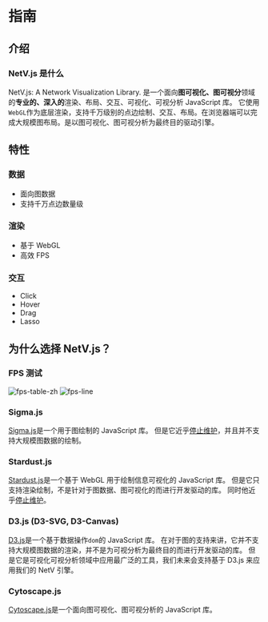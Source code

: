 # 指南

## 介绍

### NetV.js 是什么

NetV.js: A Network Visualization Library.
是一个面向**图可视化、图可视分**领域的**专业的、深入的**渲染、布局、交互、可视化、可视分析 JavaScript 库。
它使用`WebGL`作为底层渲染，支持千万级别的点边绘制、交互、布局。在浏览器端可以完成大规模图布局。是以图可视化、图可视分析为最终目的驱动引擎。

## 特性

### 数据

-   面向图数据
-   支持千万点边数量级

### 渲染

-   基于 WebGL
-   高效 FPS

### 交互

-   Click
-   Hover
-   Drag
-   Lasso

<!-- ### 布局

-   多种图布局支持
-   服务器端计算 -->

<!-- ### 可视化

-   可视化组件

### 可视分析

-   可视分析套件 -->

## 为什么选择 NetV.js？

### FPS 测试

<img :src="$withBase('/fps-table-zh.jpg')" alt="fps-table-zh">
<img :src="$withBase('/fps-line.jpg')" alt="fps-line">

### Sigma.js

[Sigma.js](http://sigmajs.org/)是一个用于图绘制的 JavaScript 库。
但是它近乎[停止维护](https://github.com/jacomyal/sigma.js/releases/)，并且并不支持大规模图数据的绘制。

### Stardust.js

[Stardust.js](https://stardustjs.github.io/)是一个基于 WebGL 用于绘制信息可视化的 JavaScript 库。
但是它只支持渲染绘制，不是针对于图数据、图可视化的而进行开发驱动的库。
同时他近乎[停止维护](https://github.com/stardustjs/)。

### D3.js (D3-SVG, D3-Canvas)

[D3.js](https://d3js.org/)是一个基于数据操作`dom`的 JavaScript 库。
在对于图的支持来讲，它并不支持大规模图数据的渲染，并不是为可视分析为最终目的而进行开发驱动的库。
但是它是可视化可视分析领域中应用最广泛的工具，我们未来会支持基于 D3.js 来应用我们的 NetV 引擎。

### Cytoscape.js

[Cytoscape.js](https://js.cytoscape.org/)是一个面向图可视化、图可视分析的 JavaScript 库。
